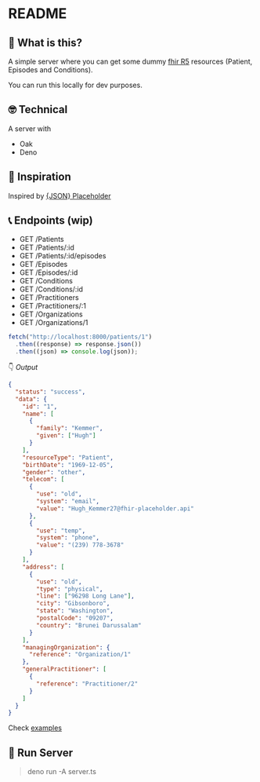 # README

## 🤔 What is this?

A simple server where you can get some dummy [fhir R5](https://hl7.org/fhir/R5/) resources (Patient, Episodes and Conditions).

You can run this locally for dev purposes.

## :nerd_face: Technical

A server with

- Oak
- Deno

## :pray: Inspiration

Inspired by [{JSON} Placeholder](https://jsonplaceholder.typicode.com/)

## :telephone_receiver: Endpoints (wip)

- GET /Patients
- GET /Patients/:id
- GET /Patients/:id/episodes
- GET /Episodes
- GET /Episodes/:id
- GET /Conditions
- GET /Conditions/:id
- GET /Practitioners
- GET /Practitioners/:1
- GET /Organizations
- GET /Organizations/1

```typescript
fetch("http://localhost:8000/patients/1")
  .then((response) => response.json())
  .then((json) => console.log(json));
```

👇 _Output_

```json
{
  "status": "success",
  "data": {
    "id": "1",
    "name": [
      {
        "family": "Kemmer",
        "given": ["Hugh"]
      }
    ],
    "resourceType": "Patient",
    "birthDate": "1969-12-05",
    "gender": "other",
    "telecom": [
      {
        "use": "old",
        "system": "email",
        "value": "Hugh_Kemmer27@fhir-placeholder.api"
      },
      {
        "use": "temp",
        "system": "phone",
        "value": "(239) 778-3678"
      }
    ],
    "address": [
      {
        "use": "old",
        "type": "physical",
        "line": ["96298 Long Lane"],
        "city": "Gibsonboro",
        "state": "Washington",
        "postalCode": "09207",
        "country": "Brunei Darussalam"
      }
    ],
    "managingOrganization": {
      "reference": "Organization/1"
    },
    "generalPractitioner": [
      {
        "reference": "Practitioner/2"
      }
    ]
  }
}
```

Check [examples](./examples.http)

## :rocket: Run Server

> deno run -A server.ts
